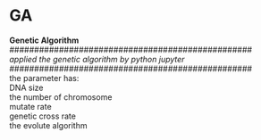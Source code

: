 # GA<br>
****Genetic Algorithm****<br>
#################################################<br>
 *applied the genetic algorithm by python jupyter*<br>
#################################################<br>
the parameter has:<br>
DNA size<br>
the number of chromosome<br>
mutate rate<br>
genetic cross rate<br>
the evolute algorithm <br>
